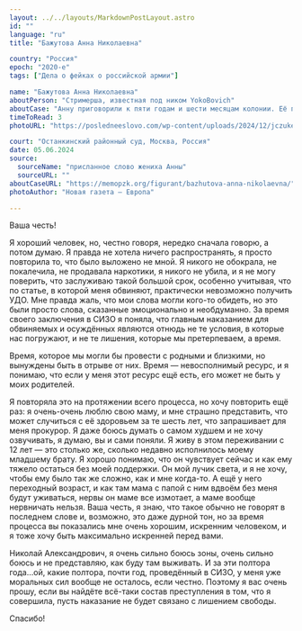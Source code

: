 ```yaml
---
layout: ../../layouts/MarkdownPostLayout.astro
id: ""
language: "ru"
title: "Бажутова Анна Николаевна"

country: "Россия"
epoch: "2020-е"
tags: ["Дела о фейках о российской армии"]

name: "Бажутова Анна Николаевна"
aboutPerson: "Стримерша, известная под ником YokoBovich"
aboutCase: "Анну приговорили к пяти годам и шести месяцам колонии. Её признали виновной в распространении так называемых фейков об армии. На своём канале на платформе Twitch она цитировала воспоминания жителей города Буча Киевской области, что происходило, когда в конце зимы 2022 года город был занят российскими войсками, в том числе свидетельства об убийствах и изнасилованиях мирных граждан"
timeToRead: 3
photoURL: "https://posledneeslovo.com/wp-content/uploads/2024/12/jczuken.jpeg"

court: "Останкинский районный суд, Москва, Россия"
date: 05.06.2024
source: 
  sourceName: "присланное слово жениха Анны"
  sourceURL: ""
aboutCaseURL: "https://memopzk.org/figurant/bazhutova-anna-nikolaevna/"
photoAuthor: "Новая газета — Европа"

---
```


Ваша честь!

Я хороший человек, но, честно говоря, нередко сначала говорю, а потом думаю. Я правда не хотела ничего распространять, я просто повторила то, что было выложено не мной. Я никого не обокрала, не покалечила, не продавала наркотики, я никого не убила, и я не могу поверить, что заслуживаю такой большой срок, особенно учитывая, что по статье, в которой меня обвиняют, практически невозможно получить УДО. Мне правда жаль, что мои слова могли кого-то обидеть, но это были просто слова, сказанные эмоционально и необдуманно. За время своего заключения в СИЗО я поняла, что главным наказанием для обвиняемых и осуждённых являются отнюдь не те условия, в которые нас погружают, и не те лишения, которые мы претерпеваем, а время.

Время, которое мы могли бы провести с родными и близкими, но вынуждены быть в отрыве от них. Время — невосполнимый ресурс, и я понимаю, что если у меня этот ресурс ещё есть, его может не быть у моих родителей.

Я повторяла это на протяжении всего процесса, но хочу повторить ещё раз: я очень-очень люблю свою маму, и мне страшно представить, что может случиться с её здоровьем за те шесть лет, что запрашивает для меня прокурор. Я даже боюсь думать о самом худшем и не хочу озвучивать, я думаю, вы и сами поняли. Я живу в этом переживании с 12 лет — это столько же, сколько недавно исполнилось моему младшему брату. Я хорошо понимаю, что он чувствует сейчас и как ему тяжело остаться без моей поддержки. Он мой лучик света, и я не хочу, чтобы ему было так же сложно, как и мне когда-то. А ещё у него переходный возраст, и как там мама с папой с ним вдвоём без меня будут уживаться, нервы он маме все измотает, а маме вообще нервничать нельзя. Ваша честь, я знаю, что такое обычно не говорят в последнем слове и, возможно, это даже дурной тон, но за время процесса вы показались мне очень хорошим, искренним человеком, и я тоже хочу быть максимально искренней перед вами.

Николай Александрович, я очень сильно боюсь зоны, очень сильно боюсь и не представляю, как буду там выживать. И за эти полтора года…ой, какие полтора, почти год, проведённый в СИЗО, у меня уже моральных сил вообще не осталось, если честно. Поэтому я вас очень прошу, если вы найдёте всё-таки состав преступления в том, что я совершила, пусть наказание не будет связано с лишением свободы.

Спасибо!